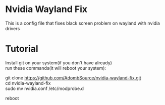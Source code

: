 # Nvidia Wayland Fix
This is a config file that fixes black screen problem on wayland with nvidia drivers

# Tutorial
Install git on your system(if you don't have already)  
run these commands(it will reboot your system):  

git clone https://github.com/AdombSource/nvidia-wayland-fix.git  
cd nvidia-wayland-fix  
sudo mv nvidia.conf /etc/modprobe.d  

reboot
